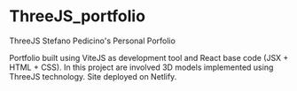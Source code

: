 # ThreeJS_portfolio
ThreeJS Stefano Pedicino's Personal Porfolio

Portfolio built using ViteJS as development tool and React base code (JSX + HTML + CSS).
In this project are involved 3D models implemented using ThreeJS technology.
Site deployed on Netlify.
